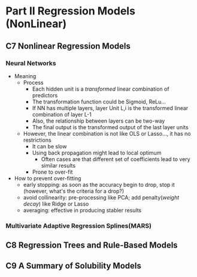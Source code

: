 # Part II Regression Models (NonLinear)

## C7 Nonlinear Regression Models
### Neural Networks
- Meaning
  - Process
    - Each hidden unit is a *transformed* linear combination of predictors
    - The transformation function could be Sigmoid, ReLu...
    - If NN has multiple layers, layer Unit L,i is the transformed linear combination of layer L-1
    - Also, the relationship between layers can be two-way
    - The final output is the transformed output of the last layer units
  - However, the linear combination is not like OLS or Lasso..., it has no restrictions
    - It can be slow
    - Using back propagation might lead to local optimum
      - Often cases are that different set of coefficients lead to very similar results
    - Prone to over-fit
- How to prevent over-fitting
  - early stopping: as soon as the accuracy begin to drop, stop it (however, what's the criteria for a drop?)
  - avoid collinearity: pre-processing like PCA; add penalty(*weight decay*) like Ridge or Lasso
  - averaging: effective in producing stabler results

### Multivariate Adaptive Regression Splines(MARS)


## C8 Regression Trees and Rule-Based Models

## C9 A Summary of Solubility Models
